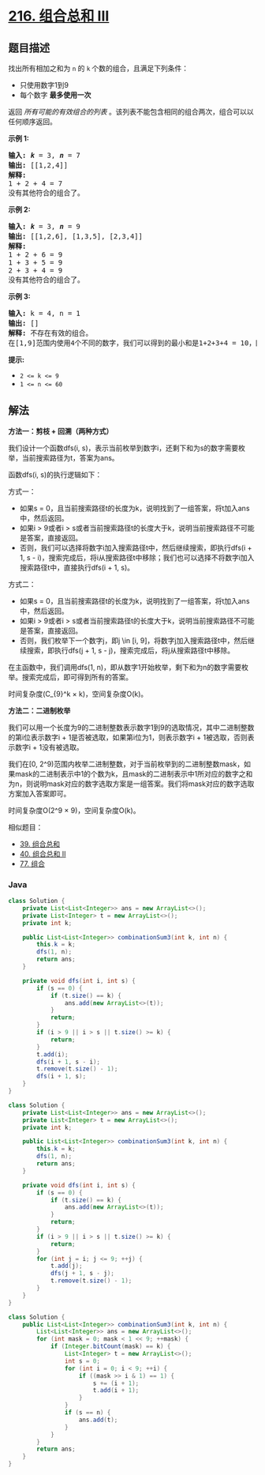 # [216. 组合总和 III](https://leetcode.cn/problems/combination-sum-iii)

## 题目描述

<p>找出所有相加之和为&nbsp;<code>n</code><em> </em>的&nbsp;<code>k</code><strong>&nbsp;</strong>个数的组合，且满足下列条件：</p>

<ul>
	<li>只使用数字1到9</li>
	<li>每个数字&nbsp;<strong>最多使用一次</strong>&nbsp;</li>
</ul>

<p>返回 <em>所有可能的有效组合的列表</em> 。该列表不能包含相同的组合两次，组合可以以任何顺序返回。</p>

<p><strong>示例 1:</strong></p>

<pre>
<strong>输入:</strong> <em><strong>k</strong></em> = 3, <em><strong>n</strong></em> = 7
<strong>输出:</strong> [[1,2,4]]
<strong>解释:</strong>
1 + 2 + 4 = 7
没有其他符合的组合了。</pre>

<p><strong>示例 2:</strong></p>

<pre>
<strong>输入:</strong> <em><strong>k</strong></em> = 3, <em><strong>n</strong></em> = 9
<strong>输出:</strong> [[1,2,6], [1,3,5], [2,3,4]]
<strong>解释:
</strong>1 + 2 + 6 = 9
1 + 3 + 5 = 9
2 + 3 + 4 = 9
没有其他符合的组合了。</pre>

<p><strong>示例 3:</strong></p>

<pre>
<strong>输入:</strong> k = 4, n = 1
<strong>输出:</strong> []
<strong>解释:</strong> 不存在有效的组合。
在[1,9]范围内使用4个不同的数字，我们可以得到的最小和是1+2+3+4 = 10，因为10 &gt; 1，没有有效的组合。
</pre>

<p><strong>提示:</strong></p>

<ul>
	<li><code>2 &lt;= k &lt;= 9</code></li>
	<li><code>1 &lt;= n &lt;= 60</code></li>
</ul>

## 解法

**方法一：剪枝 + 回溯（两种方式）**

我们设计一个函数dfs(i, s)，表示当前枚举到数字i，还剩下和为s的数字需要枚举，当前搜索路径为t，答案为ans。

函数dfs(i, s)的执行逻辑如下：

方式一：

-   如果s = 0，且当前搜索路径t的长度为k，说明找到了一组答案，将t加入ans中，然后返回。
-   如果i > 9或者i > s或者当前搜索路径t的长度大于k，说明当前搜索路径不可能是答案，直接返回。
-   否则，我们可以选择将数字i加入搜索路径t中，然后继续搜索，即执行dfs(i + 1, s - i)，搜索完成后，将i从搜索路径t中移除；我们也可以选择不将数字i加入搜索路径t中，直接执行dfs(i + 1, s)。

方式二：

-   如果s = 0，且当前搜索路径t的长度为k，说明找到了一组答案，将t加入ans中，然后返回。
-   如果i > 9或者i > s或者当前搜索路径t的长度大于k，说明当前搜索路径不可能是答案，直接返回。
-   否则，我们枚举下一个数字j，即j \in [i, 9]，将数字j加入搜索路径t中，然后继续搜索，即执行dfs(j + 1, s - j)，搜索完成后，将j从搜索路径t中移除。

在主函数中，我们调用dfs(1, n)，即从数字1开始枚举，剩下和为n的数字需要枚举。搜索完成后，即可得到所有的答案。

时间复杂度(C_{9}^k × k)，空间复杂度O(k)。

**方法二：二进制枚举**

我们可以用一个长度为9的二进制整数表示数字1到9的选取情况，其中二进制整数的第i位表示数字i + 1是否被选取，如果第i位为1，则表示数字i + 1被选取，否则表示数字i + 1没有被选取。

我们在[0, 2^9)范围内枚举二进制整数，对于当前枚举到的二进制整数mask，如果mask的二进制表示中1的个数为k，且mask的二进制表示中1所对应的数字之和为n，则说明mask对应的数字选取方案是一组答案。我们将mask对应的数字选取方案加入答案即可。

时间复杂度O(2^9 × 9)，空间复杂度O(k)。

相似题目：

-   [39. 组合总和](/solution/0000-0099/0039.Combination%20Sum/README.md)
-   [40. 组合总和 II](/solution/0000-0099/0040.Combination%20Sum%20II/README.md)
-   [77. 组合](/solution/0000-0099/0077.Combinations/README.md)

### **Java**

```java
class Solution {
    private List<List<Integer>> ans = new ArrayList<>();
    private List<Integer> t = new ArrayList<>();
    private int k;

    public List<List<Integer>> combinationSum3(int k, int n) {
        this.k = k;
        dfs(1, n);
        return ans;
    }

    private void dfs(int i, int s) {
        if (s == 0) {
            if (t.size() == k) {
                ans.add(new ArrayList<>(t));
            }
            return;
        }
        if (i > 9 || i > s || t.size() >= k) {
            return;
        }
        t.add(i);
        dfs(i + 1, s - i);
        t.remove(t.size() - 1);
        dfs(i + 1, s);
    }
}
```

```java
class Solution {
    private List<List<Integer>> ans = new ArrayList<>();
    private List<Integer> t = new ArrayList<>();
    private int k;

    public List<List<Integer>> combinationSum3(int k, int n) {
        this.k = k;
        dfs(1, n);
        return ans;
    }

    private void dfs(int i, int s) {
        if (s == 0) {
            if (t.size() == k) {
                ans.add(new ArrayList<>(t));
            }
            return;
        }
        if (i > 9 || i > s || t.size() >= k) {
            return;
        }
        for (int j = i; j <= 9; ++j) {
            t.add(j);
            dfs(j + 1, s - j);
            t.remove(t.size() - 1);
        }
    }
}
```

```java
class Solution {
    public List<List<Integer>> combinationSum3(int k, int n) {
        List<List<Integer>> ans = new ArrayList<>();
        for (int mask = 0; mask < 1 << 9; ++mask) {
            if (Integer.bitCount(mask) == k) {
                List<Integer> t = new ArrayList<>();
                int s = 0;
                for (int i = 0; i < 9; ++i) {
                    if ((mask >> i & 1) == 1) {
                        s += (i + 1);
                        t.add(i + 1);
                    }
                }
                if (s == n) {
                    ans.add(t);
                }
            }
        }
        return ans;
    }
}
```
